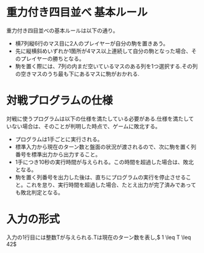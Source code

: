 # 重力付き四目並べ 基本ルール
重力付き四目並べの基本ルールは以下の通り。

* 横7列縦6行のマス目に2人のプレイヤーが自分の駒を置きあう。
* 先に縦横斜めいずれか1箇所が4マス以上連続して自分の駒となった場合、そのプレイヤーの勝ちとなる。
* 駒を置く際には、7列の内まだ空いているマスのある列を1つ選択する.その列の空きマスのうち最も下にあるマスに駒がおかれる.

# 対戦プログラムの仕様
対戦に使うプログラムは以下の仕様を満たしている必要がある.仕様を満たしていない場合は、そのことが判明した時点で、ゲームに敗北する。

* プログラムは1手ごとに実行される。
* 標準入力から現在のターン数と盤面の状況が渡されるので、次に駒を置く列番号を標準出力から出力すること。
* 1手につき10秒の実行時間が与えられる。この時間を超過した場合は、敗北となる。
* 駒を置く列番号を出力した後は、直ちにプログラムの実行を停止させること。これを怠り、実行時間を超過した場合、たとえ出力が完了済みであっても敗北判定となる。

# 入力の形式
入力の1行目には整数Tが与えられる.Tは現在のターン数を表し,$ 1 \leq T  \leq 42$
